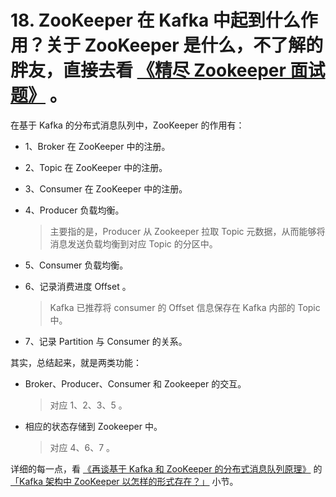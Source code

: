 # 18. ZooKeeper 在 Kafka 中起到什么作用？关于 ZooKeeper 是什么，不了解的胖友，直接去看 [《精尽 Zookeeper 面试题》](http://svip.iocoder.cn/Zookeeper/Interview/) 。

在基于 Kafka 的分布式消息队列中，ZooKeeper 的作用有：

- 1、Broker 在 ZooKeeper 中的注册。

- 2、Topic 在 ZooKeeper 中的注册。

- 3、Consumer 在 ZooKeeper 中的注册。

- 4、Producer 负载均衡。

  > 主要指的是，Producer 从 Zookeeper 拉取 Topic 元数据，从而能够将消息发送负载均衡到对应 Topic 的分区中。

- 5、Consumer 负载均衡。

- 6、记录消费进度 Offset 。

  > Kafka 已推荐将 consumer 的 Offset 信息保存在 Kafka 内部的 Topic 中。

- 7、记录 Partition 与 Consumer 的关系。

其实，总结起来，就是两类功能：

- Broker、Producer、Consumer 和 Zookeeper 的交互。

  > 对应 1、2、3、5 。

- 相应的状态存储到 Zookeeper 中。

  > 对应 4、6、7 。

详细的每一点，看 [《再谈基于 Kafka 和 ZooKeeper 的分布式消息队列原理》](https://gitbook.cn/books/5bc446269a9adf54c7ccb8bc/index.html) 的 [「Kafka 架构中 ZooKeeper 以怎样的形式存在？」](http://svip.iocoder.cn/Kafka/Interview/#) 小节。

